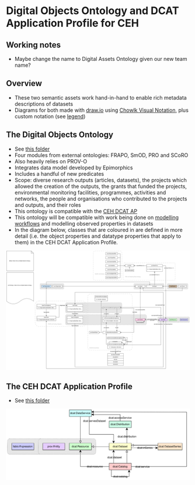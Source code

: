 # Digital Objects Ontology and DCAT Application Profile for CEH

## Working notes

- Maybe change the name to Digital Assets Ontology given our new team name?

## Overview

- These two semantic assets work hand-in-hand to enable rich metadata descriptions of datasets
- Diagrams for both made with [draw.io](https://www.drawio.com/) using [Chowlk Visual Notation](https://chowlk.linkeddata.es/notation.html), plus custom notation (see [legend](/legend.png))

## The Digital Objects Ontology

- See [this folder](/ontology/)
- Four modules from external ontologies: FRAPO, SmOD, PRO and SCoRO
- Also heavily relies on PROV-O
- Integrates data model developed by Epimorphics
- Includes a handful of new predicates
- Scope: diverse research outputs (articles, datasets), the projects which allowed the creation of the outputs, the grants that funded the projects, environmental monitoring facilities, programmes, activities and networks, the people and organisations who contributed to the projects and outputs, and their roles
- This ontology is compatible with the [CEH DCAT AP](/CEH-DCAT-AP/)
- This ontology will be compatible with work being done on [modelling workflows](https://github.com/NERC-CEH/workflows-ontology) and modelling observed properties in datasets
- In the diagram below, classes that are coloured in are defined in more detail (i.e. the object properties and datatype properties that apply to them) in the CEH DCAT Application Profile.

![Diagram of the Digital Objects Ontology](/ontology/digital_objects_ontology.svg)

## The CEH DCAT Application Profile

- See [this folder](/CEH-DCAT-AP/)

![Overview diagram of the CEH DCAT Application Profile](/CEH-DCAT-AP/CEH-DCAT-AP_diagrams/dcat.svg)
